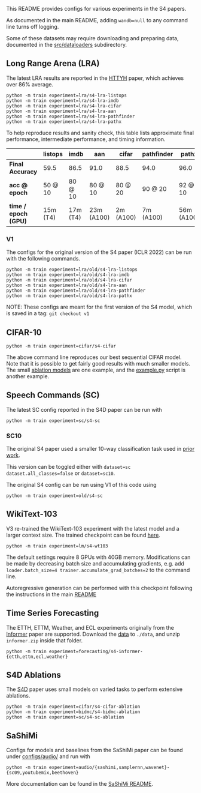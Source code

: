 This README provides configs for various experiments in the S4 papers.

As documented in the main README, adding `wandb=null` to any command line turns off logging.

Some of these datasets may require downloading and preparing data, documented in the [src/dataloaders](/src/dataloaders/) subdirectory.

## Long Range Arena (LRA)

The latest LRA results are reported in the [HTTYH](https://arxiv.org/abs/2206.12037) paper, which achieves over 86% average.

```
python -m train experiment=lra/s4-lra-listops
python -m train experiment=lra/s4-lra-imdb
python -m train experiment=lra/s4-lra-cifar
python -m train experiment=lra/s4-lra-aan
python -m train experiment=lra/s4-lra-pathfinder
python -m train experiment=lra/s4-lra-pathx
```

To help reproduce results and sanity check, this table lists approximate final performance, intermediate performance, and timing information.


|                        | listops  | imdb     | aan        | cifar     | pathfinder | pathx      |
| ---                    | ---      | ---      | ---        | ---       | ---        | ---        |
| **Final Accuracy**     | 59.5     | 86.5     | 91.0       | 88.5      | 94.0       | 96.0       |
| **acc @ epoch**        | 50 @ 10  | 80 @ 10  | 80 @ 10    | 80 @ 20   | 90 @ 20    | 92 @ 10    |
| **time / epoch (GPU)** | 15m (T4) | 17m (T4) | 23m (A100) | 2m (A100) | 7m (A100)  | 56m (A100) |

### V1
The configs for the original version of the S4 paper (ICLR 2022) can be run with the following commands.
```
python -m train experiment=lra/old/s4-lra-listops
python -m train experiment=lra/old/s4-lra-imdb
python -m train experiment=lra/old/s4-lra-cifar
python -m train experiment=lra/old/s4-lra-aan
python -m train experiment=lra/old/s4-lra-pathfinder
python -m train experiment=lra/old/s4-lra-pathx
```

NOTE: These configs are meant for the first version of the S4 model, which is saved in a tag: `git checkout v1`

## CIFAR-10

```
python -m train experiment=cifar/s4-cifar
```

The above command line reproduces our best sequential CIFAR model.
Note that it is possible to get fairly good results with much smaller models.
The small [ablation models](#s4d-ablations) are one example, and the
[example.py](../example.py) script is another example.

## Speech Commands (SC)

The latest SC config reported in the S4D paper can be run with
```
python -m train experiment=sc/s4-sc
```

### SC10
The original S4 paper used a smaller 10-way classification task used in [prior](https://arxiv.org/abs/2005.08926) [work](https://arxiv.org/abs/2102.02611).

This version can be toggled either with `dataset=sc dataset.all_classes=false` or `dataset=sc10`.

The original S4 config can be run using V1 of this code using
```
python -m train experiment=old/s4-sc
```

## WikiText-103

V3 re-trained the WikiText-103 experiment with the latest model and a larger context size.
The trained checkpoint can be found [here](https://https://huggingface.co/krandiash/sashimi-release/checkpoints).
```
python -m train experiment=lm/s4-wt103
```

The default settings require 8 GPUs with 40GB memory. Modifications can be made by decreasing batch size and accumulating gradients, e.g. add `loader.batch_size=4 trainer.accumulate_grad_batches=2` to the command line.

Autoregressive generation can be performed with this checkpoint following the instructions in the main [README](README.md#generation)

## Time Series Forecasting

The ETTH, ETTM, Weather, and ECL experiments originally from the [Informer]() paper are supported.
Download the [data](https://drive.google.com/file/d/1XqpxE6cthIxKYviSmR703yU45vdQ1oHT/view?usp=sharing) to `./data`, and unzip `informer.zip` inside that folder.

```
python -m train experiment=forecasting/s4-informer-{etth,ettm,ecl,weather}
```

## S4D Ablations

The [S4D](https://arxiv.org/abs/2206.11893) paper uses small models on varied tasks to perform extensive ablations.
```
python -m train experiment=cifar/s4-cifar-ablation
python -m train experiment=bidmc/s4-bidmc-ablation
python -m train experiment=sc/s4-sc-ablation
```

## SaShiMi

Configs for models and baselines from the SaShiMi paper can be found under [configs/audio/](configs/audio/) and run with
```
python -m train experiment=audio/{sashimi,samplernn,wavenet}-{sc09,youtubemix,beethoven}
```
More documentation can be found in the [SaShiMi README](sashimi/README.md).
